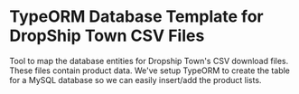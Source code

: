 # TypeORM Database Template for DropShip Town CSV Files
Tool to map the database entities for Dropship Town's CSV download files. These files contain product data. We've setup TypeORM to create the table for a MySQL database so we can easily insert/add the product lists. 
